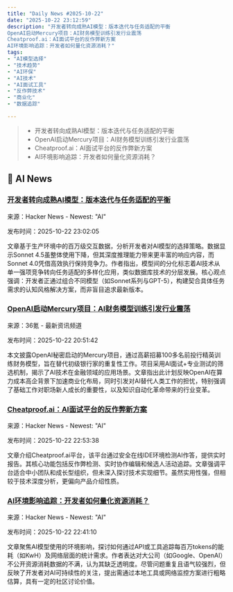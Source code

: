 ```yaml
---
title: "Daily News #2025-10-22"
date: "2025-10-22 23:12:59"
description: "开发者转向成熟AI模型：版本迭代与任务适配的平衡
OpenAI启动Mercury项目：AI财务模型训练引发行业震荡
Cheatproof.ai：AI面试平台的反作弊新方案
AI环境影响追踪：开发者如何量化资源消耗？"
tags: 
- "AI模型选择"
- "技术趋势"
- "AI环保"
- "AI技术"
- "AI面试工具"
- "反作弊技术"
- "商业化"
- "数据追踪"

---
```


> - 开发者转向成熟AI模型：版本迭代与任务适配的平衡
> - OpenAI启动Mercury项目：AI财务模型训练引发行业震荡
> - Cheatproof.ai：AI面试平台的反作弊新方案
> - AI环境影响追踪：开发者如何量化资源消耗？

## 🤖 AI News

### [开发者转向成熟AI模型：版本迭代与任务适配的平衡](https://www.augmentcode.com/blog/developers-are-choosing-older-ai-models-and-16b-tokens-of-data-explain-why)

来源：Hacker News - Newest: "AI"

发布时间：2025-10-22 23:02:05

文章基于生产环境中的百万级交互数据，分析开发者对AI模型的选择策略。数据显示Sonnet 4.5虽整体使用下降，但其深度推理能力带来更丰富的响应内容，而Sonnet 4.0凭借高效执行保持竞争力。作者指出，模型间的分化标志着AI技术从单一强项竞争转向任务适配的多样化应用，类似数据库技术的分层发展。核心观点强调：开发者正通过组合不同模型（如Sonnet系列与GPT-5），构建契合具体任务需求的认知风格解决方案，而非盲目追求最新版本。

### [OpenAI启动Mercury项目：AI财务模型训练引发行业震荡](https://www.36kr.com/p/3520252050742147)

来源：36氪 - 最新资讯频道

发布时间：2025-10-22 20:51:42

本文披露OpenAI秘密启动的Mercury项目，通过高薪招募100多名前投行精英训练财务模型，旨在替代初级银行家的重复性工作。项目采用AI面试+专业测试的筛选机制，揭示了AI技术在金融领域的应用场景。文章指出此计划反映OpenAI在算力成本高企背景下加速商业化布局，同时引发对AI替代人类工作的担忧，特别强调了基础工作对职场新人成长的重要性，以及知识自动化革命带来的行业变革。

### [Cheatproof.ai：AI面试平台的反作弊新方案](https://www.cheatproof.ai/)

来源：Hacker News - Newest: "AI"

发布时间：2025-10-22 22:53:38

文章介绍Cheatproof.ai平台，该平台通过安全在线IDE环境检测AI作答，提供实时报告。其核心功能包括反作弊检测、实时协作编辑和候选人活动追踪。文章强调平台适合中小团队和成长型组织，但未深入探讨技术实现细节。虽然实用性强，但相较于技术深度分析，更偏向产品介绍性质。

### [AI环境影响追踪：开发者如何量化资源消耗？](https://news.ycombinator.com/item?id=45669840)

来源：Hacker News - Newest: "AI"

发布时间：2025-10-22 22:41:10

文章聚焦AI模型使用的环境影响，探讨如何通过API或工具追踪每百万tokens的能耗（如KwH）及网络层面的统计需求。作者表达对大公司（如Google、OpenAI）不公开资源消耗数据的不满，认为其缺乏透明度。尽管问题重复且语气较强烈，但反映了开发者对AI可持续性的关注，提出需通过本地工具或网络监控方案进行粗略估算，具有一定的社区讨论价值。
